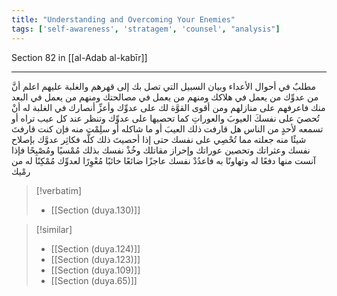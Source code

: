 ```yaml
---
title: "Understanding and Overcoming Your Enemies"
tags: ['self-awareness', 'stratagem', 'counsel', "analysis"]
---
```


 Section 82 in [[al-Adab al-kabīr]]

---
مطلبٌ في أحوال الأعداء وبيان السبيل التي تصل بك إلى قهرهم والغلبة عليهم اعلم أنَّ من عدوِّك من يعمل في هلاكك ومنهم من يعمل في مصالحتك ومنهم من يعمل في البعد منك  فاعرفهم على منازلهم  ومن أقوى القوَّة لك على عدوِّك وأعزِّ أنصارك في الغلبة له أنْ تُحصيَ على نفسكَ العيوبَ والعوراتِ كما تحصيها على عدوِّك وتنظر عند كل عيب تراه أو تسمعه لأحدٍ من الناس هل قارفت ذلك العيبَ أو ما شاكله أو سلِمْت منه  فإن كنت قارفتَ شيئًا منه جعلته مما تُحْصِي على نفسك حتى إذا أحصيتَ ذلك كلَّه فكاثِر عدوَّك بإصلاح نفسك وعثراتك وتحصين عوراتك وإحراز مقاتلك  وخُذْ نفسك بذلك مُمْسيًا ومُصْبِحًا  فإذا آنست منها دفعًا له وتهاونًا به فاعدُدْ نفسك عاجزًا ضائعًا خائبًا مُعْوِرًا لعدوِّك مُمْكِنًا له من رمْيك

> [!verbatim]
> - [[Section (duya.130)]]

> [!similar]
> - [[Section (duya.124)]]
> - [[Section (duya.123)]]
> - [[Section (duya.109)]]
> - [[Section (duya.65)]]
